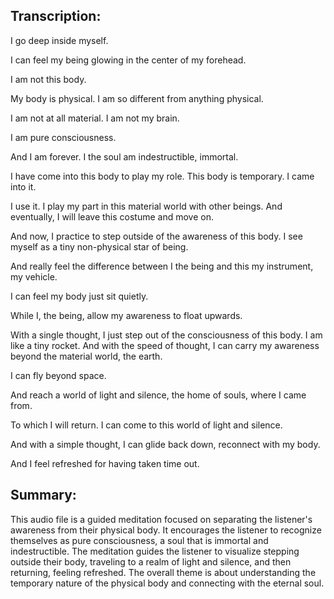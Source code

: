 ## Transcription:

I go deep inside myself.

I can feel my being glowing in the center of my forehead.

I am not this body.

My body is physical. I am so different from anything physical.

I am not at all material. I am not my brain.

I am pure consciousness.

And I am forever. I the soul am indestructible, immortal.

I have come into this body to play my role. This body is temporary. I came into it.

I use it. I play my part in this material world with other beings. And eventually, I will leave this costume and move on.

And now, I practice to step outside of the awareness of this body. I see myself as a tiny non-physical star of being.

And really feel the difference between I the being and this my instrument, my vehicle.

I can feel my body just sit quietly.

While I, the being, allow my awareness to float upwards.

With a single thought, I just step out of the consciousness of this body. I am like a tiny rocket. And with the speed of thought, I can carry my awareness beyond the material world, the earth.

I can fly beyond space.

And reach a world of light and silence, the home of souls, where I came from.

To which I will return. I can come to this world of light and silence.

And with a simple thought, I can glide back down, reconnect with my body.

And I feel refreshed for having taken time out.

## Summary:

This audio file is a guided meditation focused on separating the listener's awareness from their physical body. It encourages the listener to recognize themselves as pure consciousness, a soul that is immortal and indestructible. The meditation guides the listener to visualize stepping outside their body, traveling to a realm of light and silence, and then returning, feeling refreshed. The overall theme is about understanding the temporary nature of the physical body and connecting with the eternal soul.


